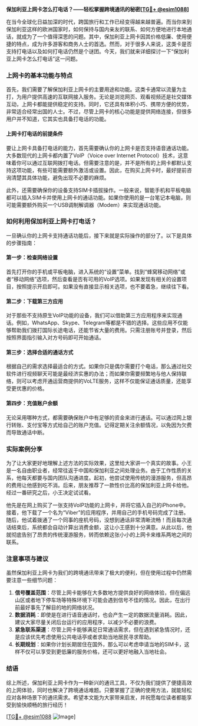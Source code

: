 **保加利亚上网卡怎么打电话？——轻松掌握跨境通讯的秘密[[TG💪+ @esim1088](https://t.me/s/esim1088)]**

在当今全球化日益加深的时代，跨国旅行和工作已经变得越来越普遍。而当你来到保加利亚这样的欧洲国家时，如何保持与国内亲友的联系、如何方便地进行本地通话，就成为了一个值得深思的问题。其中，保加利亚上网卡因其价格低廉、使用便捷的特点，成为许多游客和商务人士的首选。然而，对于很多人来说，这类卡是否支持打电话以及如何打电话仍然是个谜团。今天，我们就来详细探讨一下“保加利亚上网卡怎么打电话”这一问题。

### 上网卡的基本功能与特点

首先，我们需要了解保加利亚上网卡的主要用途和功能。这类卡通常以流量为主打，为用户提供高速的互联网接入服务。无论是浏览网页、观看视频还是社交媒体互动，上网卡都能提供稳定的支持。同时，它还具有体积小巧、携带方便的优势，非常适合经常出国的人士。不过，尽管上网卡的核心功能是提供网络连接，但很多用户并不知道，它其实也具备打电话的功能。

#### 上网卡打电话的前提条件

要让上网卡具备打电话的能力，首先需要确认你的上网卡是否支持语音通话功能。大多数现代的上网卡都内置了VoIP（Voice over Internet Protocol）技术，这意味着你可以通过互联网拨打电话。但需要注意的是，并不是所有的上网卡都默认支持这项功能，有些可能需要额外激活或设置。因此，在购买上网卡时，最好提前咨询清楚其具体功能，避免出现不必要的麻烦。

此外，还需要确保你的设备支持SIM卡插拔操作。一般来说，智能手机和平板电脑都可以插入SIM卡并使用上网卡的通话功能。如果你使用的是一台笔记本电脑，则可能需要额外购买一个USB调制解调器（Modem）来实现通话功能。

### 如何利用保加利亚上网卡打电话？

一旦确认你的上网卡支持通话功能后，接下来就是实际操作的部分了。以下是具体的步骤指南：

#### 第一步：检查网络设置
首先打开你的手机或平板电脑，进入系统的“设置”菜单。找到“蜂窝移动网络”或者“移动网络”选项，然后查看是否有可用的VoIP选项。如果发现有相关的设置项目，按照提示开启即可。如果没有直接显示相关选项，也不要着急，继续往下看。

#### 第二步：下载第三方应用
对于那些不支持原生VoIP功能的设备，我们可以借助第三方应用程序来实现通话。例如，WhatsApp、Skype、Telegram等都是不错的选择。这些应用不仅能够帮助我们拨打国际长途电话，还能节省大量的费用。只需注册账号并登录，然后按照界面指引输入对方号码即可开始通话。

#### 第三步：选择合适的通话方式
根据自己的需求选择最适合的方式。如果你只是偶尔需要打个电话，那么通过社交软件进行视频聊天可能是最经济实惠的办法；而如果你需要频繁地与他人保持联络，则可以考虑开通运营商提供的VoLTE服务，这样不仅能保证通话质量，还能享受更优惠的价格。

#### 第四步：充值账户余额
无论采用哪种方式，都需要确保账户中有足够的资金来进行通话。可以通过网上银行转账、支付宝等方式给自己的账户充值。记得定期关注余额情况，以免因为欠费而导致通话中断。

### 实际案例分享

为了让大家更好地理解上述方法的实际效果，这里给大家讲一个真实的故事。小王是一名自由职业者，经常往返于中国和保加利亚之间处理业务。由于工作性质的关系，他每天都要与国内团队沟通进度。起初，他尝试使用传统的漫游服务，但高昂的费用让他感到吃不消。后来，朋友推荐了一款性价比高的保加利亚上网卡给他。经过一番研究之后，小王决定试试看。

他先是在网上购买了一张支持VoIP功能的上网卡，并将它插入自己的iPhone中。接着，他下载了一个名为“Viber”的应用程序，并用自己的手机号码完成了注册。随后，他试着拨通了一个同事的座机号码，没想到通话非常清晰流畅！而且每次通话结束后，系统都会自动计算出消费金额，这让小王感到十分满意。从此以后，他就彻底告别了昂贵的传统漫游服务，转而依赖这张小小的上网卡来维系两地之间的联系。

### 注意事项与建议

虽然保加利亚上网卡为我们的跨境通讯带来了极大的便利，但在使用过程中仍然需要注意一些细节问题：

1. **信号覆盖范围**：尽管上网卡能够在大多数地方提供良好的网络体验，但在偏远山区或者地下停车场等特殊环境下可能会遇到信号不佳的情况。因此，在出行前最好事先了解目的地的网络状况。
2. **数据消耗**：即使是在进行语音通话时，也会产生一定的数据流量消耗。因此，建议大家尽量关闭后台运行的应用程序，以减少不必要的浪费。
3. **紧急联系渠道**：尽管上网卡能够满足日常通话需求，但在遇到紧急情况时，还是应该优先考虑使用公共电话亭或者求助当地居民寻求帮助。
4. **长期规划**：如果你计划长期居住在国外，那么可以考虑申请当地的SIM卡，这样不仅可以享受到更低廉的服务价格，还可以更好地融入当地社会。

### 结语

综上所述，保加利亚上网卡作为一种新兴的通讯工具，不仅为我们提供了便捷高效的上网体验，同时也解决了跨境通话难题。只要掌握了正确的使用方法，就能轻松应对各种场景下的通讯需求。希望本文能为大家带来启发，并祝愿每位读者都能享受到愉快顺畅的旅行经历！

[[TG💪+ @esim1088](https://t.me/s/esim1088) ![Image](https://i.postimg.cc/4NQfJmqS/Snipaste-2025-05-13-00-14-12.png)]